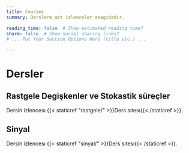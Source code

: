 ```yaml
---
title: Courses
summary: Derslere aıt izlenceler asagıdadır.

reading_time: false  # Show estimated reading time?
share: false  # Show social sharing links?
# ... Put Your Section Options Here (title etc.) ...

---
```


# Dersler 

## Rastgele Degişkenler ve Stokastik süreçler
Dersin izlencesı {{< staticref "rastgele/" >}}Ders sıtesı{{< /staticref >}}.

## Sinyal
Dersin izlencesı {{< staticref "sinyal/" >}}Ders sıtesı{{< /staticref >}}.